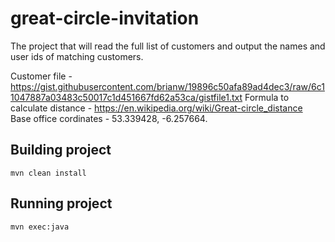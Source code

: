# great-circle-invitation
The project that will read the full list of customers and output the names and user ids of matching customers. 

Customer file - https://gist.githubusercontent.com/brianw/19896c50afa89ad4dec3/raw/6c11047887a03483c50017c1d451667fd62a53ca/gistfile1.txt
Formula to calculate distance - https://en.wikipedia.org/wiki/Great-circle_distance
Base office cordinates - 53.339428, -6.257664.

## Building project
`mvn clean install`

## Running project
`mvn exec:java`
